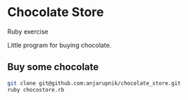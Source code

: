 # Chocolate Store

Ruby exercise

Little program for buying chocolate.


## Buy some chocolate
```bash
git clone git@github.com:anjarupnik/chocolate_store.git
ruby chocostore.rb
```
